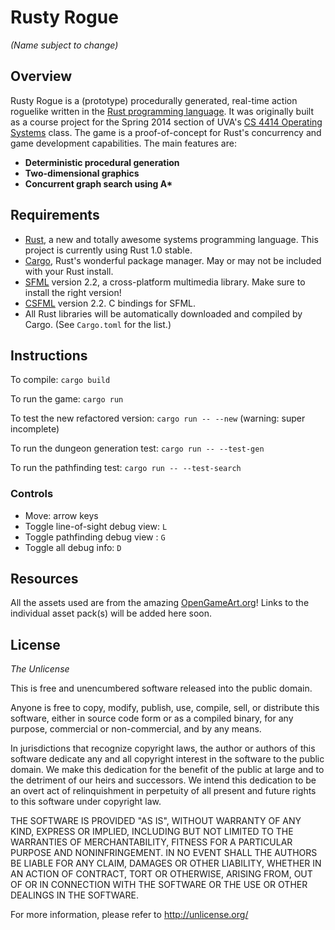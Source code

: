 # Rusty Rogue
_(Name subject to change)_

## Overview

Rusty Rogue is a (prototype) procedurally generated, real-time action roguelike written in the [Rust programming language](http://www.rust-lang.org). It was originally built as a course project for the Spring 2014 section of UVA's [CS 4414 Operating Systems](http://www.rust-class.org) class. The game is a proof-of-concept for Rust's concurrency and game development capabilities. The main features are:

* __Deterministic procedural generation__
* __Two-dimensional graphics__
* __Concurrent graph search using A*__

## Requirements

* [Rust](http://www.rust-lang.org/), a new and totally awesome systems programming language. This project is currently using Rust 1.0 stable.
* [Cargo](http://doc.crates.io/), Rust's wonderful package manager. May or may not be included with your Rust install.
* [SFML](http://www.sfml-dev.org/) version 2.2, a cross-platform multimedia library. Make sure to install the right version!
* [CSFML](http://www.sfml-dev.org/download/csfml/) version 2.2. C bindings for SFML.
* All Rust libraries will be automatically downloaded and compiled by Cargo. (See `Cargo.toml` for the list.)

## Instructions

To compile: `cargo build`

To run the game: `cargo run`

To test the new refactored version: `cargo run -- --new` (warning: super incomplete)

To run the dungeon generation test: `cargo run -- --test-gen`

To run the pathfinding test: `cargo run -- --test-search`

### Controls
* Move: arrow keys
* Toggle line-of-sight debug view: `L`
* Toggle pathfinding debug view : `G`
* Toggle all debug info: `D`


## Resources

All the assets used are from the amazing [OpenGameArt.org](http://opengameart.org/)! Links to the individual asset pack(s) will be added here soon.


## License
_The Unlicense_

This is free and unencumbered software released into the public domain.

Anyone is free to copy, modify, publish, use, compile, sell, or
distribute this software, either in source code form or as a compiled
binary, for any purpose, commercial or non-commercial, and by any
means.

In jurisdictions that recognize copyright laws, the author or authors
of this software dedicate any and all copyright interest in the
software to the public domain. We make this dedication for the benefit
of the public at large and to the detriment of our heirs and
successors. We intend this dedication to be an overt act of
relinquishment in perpetuity of all present and future rights to this
software under copyright law.

THE SOFTWARE IS PROVIDED "AS IS", WITHOUT WARRANTY OF ANY KIND,
EXPRESS OR IMPLIED, INCLUDING BUT NOT LIMITED TO THE WARRANTIES OF
MERCHANTABILITY, FITNESS FOR A PARTICULAR PURPOSE AND NONINFRINGEMENT.
IN NO EVENT SHALL THE AUTHORS BE LIABLE FOR ANY CLAIM, DAMAGES OR
OTHER LIABILITY, WHETHER IN AN ACTION OF CONTRACT, TORT OR OTHERWISE,
ARISING FROM, OUT OF OR IN CONNECTION WITH THE SOFTWARE OR THE USE OR
OTHER DEALINGS IN THE SOFTWARE.

For more information, please refer to <http://unlicense.org/>
